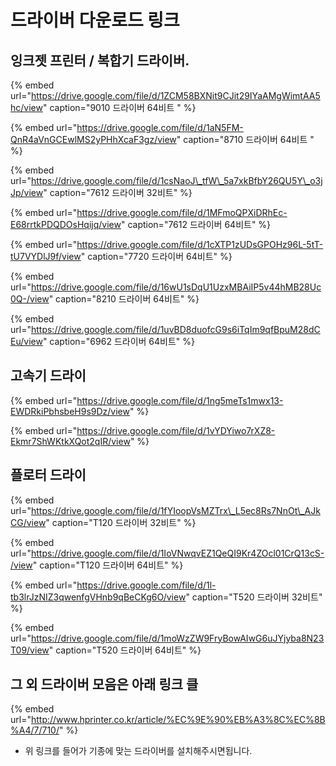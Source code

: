 # 드라이버 다운로드 링크

## 잉크젯 프린터 / 복합기 드라이버.

{% embed url="https://drive.google.com/file/d/1ZCM58BXNit9CJit29IYaAMgWimtAA5hc/view" caption="9010 드라이버 64비트 " %}

{% embed url="https://drive.google.com/file/d/1aN5FM-QnR4aVnGCEwlMS2yPHhXcaF3gz/view" caption="8710 드라이버 64비트 " %}

{% embed url="https://drive.google.com/file/d/1csNaoJ\_tfW\_5a7xkBfbY26QU5Y\_o3jJp/view" caption="7612 드라이버 32비트" %}

{% embed url="https://drive.google.com/file/d/1MFmoQPXiDRhEc-E68rrtkPDQDOsHqijq/view" caption="7612 드라이버 64비트" %}

{% embed url="https://drive.google.com/file/d/1cXTP1zUDsGPOHz96L-5tT-tU7VYDlJ9f/view" caption="7720 드라이버 64비트" %}

{% embed url="https://drive.google.com/file/d/16wU1sDqU1UzxMBAiIP5v44hMB28Uc0Q-/view" caption="8210 드라이버 64비트" %}

{% embed url="https://drive.google.com/file/d/1uvBD8duofcG9s6iTqIm9qfBpuM28dCEu/view" caption="6962 드라이버 64비트" %}

## 고속기 드라이

{% embed url="https://drive.google.com/file/d/1ng5meTs1mwx13-EWDRkiPbhsbeH9s9Dz/view" %}

{% embed url="https://drive.google.com/file/d/1vYDYiwo7rXZ8-Ekmr7ShWKtkXQot2qIR/view" %}

## 플로터 드라이

{% embed url="https://drive.google.com/file/d/1fYIoopVsMZTrx\_L5ec8Rs7NnOt\_AJkCG/view" caption="T120 드라이버 32비트" %}

{% embed url="https://drive.google.com/file/d/1IoVNwqvEZ1QeQI9Kr4ZOcl01CrQ13cS-/view" caption="T120 드라이버 64비트" %}

{% embed url="https://drive.google.com/file/d/1l-tb3lrJzNIZ3qwenfgVHnb9qBeCKg6O/view" caption="T520 드라이버 32비트" %}

{% embed url="https://drive.google.com/file/d/1moWzZW9FryBowAIwG6uJYjyba8N23T09/view" caption="T520 드라이버 64비트" %}

## 그 외 드라이버 모음은 아래 링크 클

{% embed url="http://www.hprinter.co.kr/article/%EC%9E%90%EB%A3%8C%EC%8B%A4/7/710/" %}

* 위 링크를 들어가 기종에 맞는 드라이버를 설치해주시면됩니다.

